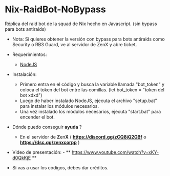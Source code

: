 # Nix-RaidBot-NoBypass
Réplica del raid bot de la squad de Nix hecho en Javascript. (sin bypass para bots antiraids)
- Nota: Si quieres obtener la versión con bypass para bots antiraids como Security o RB3 Guard, ve al servidor de ZenX y abre ticket.
- Requerimientos:
  - [NodeJS](https://nodejs.org/)
  
- Instalación:
  - Primero entra en el código y busca la variable llamada "bot_token" y coloca el token del bot entre las comillas. (let bot_token = "token del bot xdxd")
  - Luego de haber instalado NodeJS, ejecuta el archivo "setup.bat" para instalar los módulos necesarios.
  - Una vez instalado los módulos necesarios, ejecuta "start.bat" para encender el bot.
- Dónde puedo conseguir **ayuda** ?
  - En el servidor de **Z**en**X** ( **https://discord.gg/zCQ8jQ2GBf** o **https://dsc.gg/zenxcorpp** )
- Video de presentación: - ** https://www.youtube.com/watch?v=xKY-d0QkKjE **

- Si vas a usar los códigos, debes dar créditos.
